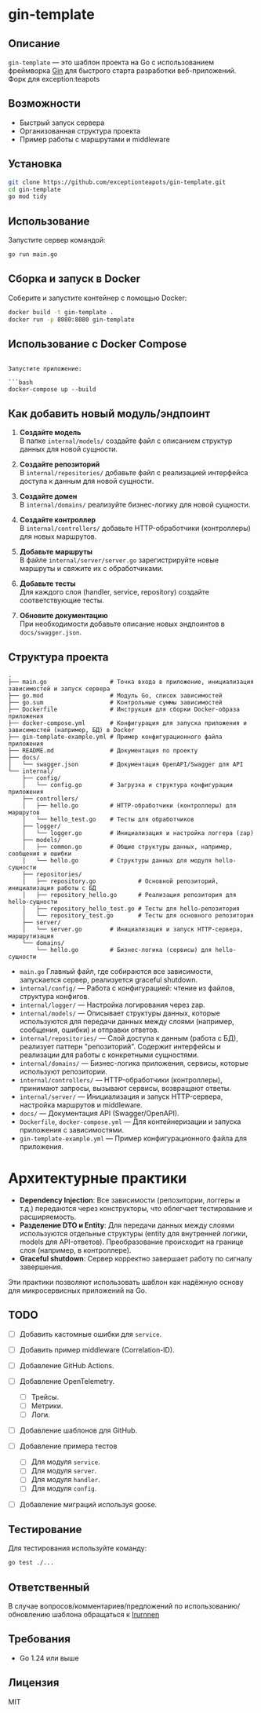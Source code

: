 # gin-template
## Описание

`gin-template` — это шаблон проекта на Go с использованием фреймворка [Gin](https://github.com/gin-gonic/gin) для быстрого старта разработки веб-приложений. Форк для exception:teapots

## Возможности

- Быстрый запуск сервера
- Организованная структура проекта
- Пример работы с маршрутами и middleware

## Установка

```bash
git clone https://github.com/exceptionteapots/gin-template.git
cd gin-template
go mod tidy
```

## Использование

Запустите сервер командой:

```bash
go run main.go
```
## Сборка и запуск в Docker

Соберите и запустите контейнер с помощью Docker:

```bash
docker build -t gin-template .
docker run -p 8080:8080 gin-template
```

## Использование с Docker Compose

```

Запустите приложение:

```bash
docker-compose up --build
```

## Как добавить новый модуль/эндпоинт

1. **Создайте модель**  
   В папке `internal/models/` создайте файл с описанием структур данных для новой сущности.

2. **Создайте репозиторий**  
   В `internal/repositories/` добавьте файл с реализацией интерфейса доступа к данным для новой сущности.

3. **Создайте домен**  
   В `internal/domains/` реализуйте бизнес-логику для новой сущности.

4. **Создайте контроллер**  
   В `internal/controllers/` добавьте HTTP-обработчики (контроллеры) для новых маршрутов.

5. **Добавьте маршруты**  
   В файле `internal/server/server.go` зарегистрируйте новые маршруты и свяжите их с обработчиками.

6. **Добавьте тесты**  
   Для каждого слоя (handler, service, repository) создайте соответствующие тесты.

7. **Обновите документацию**  
   При необходимости добавьте описание новых эндпоинтов в `docs/swagger.json`.

## Структура проекта

```
.
├── main.go                  # Точка входа в приложение, инициализация зависимостей и запуск сервера
├── go.mod                   # Модуль Go, список зависимостей
├── go.sum                   # Контрольные суммы зависимостей
├── Dockerfile               # Инструкция для сборки Docker-образа приложения
├── docker-compose.yml       # Конфигурация для запуска приложения и зависимостей (например, БД) в Docker
├── gin-template-example.yml # Пример конфигурационного файла приложения
├── README.md                # Документация по проекту
├── docs/
│   └── swagger.json         # Документация OpenAPI/Swagger для API
└── internal/
    ├── config/
    │   └── config.go        # Загрузка и структура конфигурации приложения
    ├── controllers/
    │   ├── hello.go         # HTTP-обработчики (контроллеры) для маршрутов
    │   └── hello_test.go    # Тесты для обработчиков
    ├── logger/
    │   └── logger.go        # Инициализация и настройка логгера (zap)
    ├── models/
    │   ├── common.go        # Общие структуры данных, например, сообщения и ошибки
    │   └── hello.go         # Структуры данных для модуля hello-сущности 
    ├── repositories/
    │   ├── repository.go            # Основной репозиторий, инициализация работы с БД
    │   ├── repository_hello.go      # Реализация репозитория для hello-сущности
    │   ├── repository_hello_test.go # Тесты для hello-репозитория
    │   └── repository_test.go       # Тесты для основного репозитория
    ├── server/
    │   └── server.go        # Инициализация и запуск HTTP-сервера, маршрутизация
    └── domains/
        └── hello.go         # Бизнес-логика (сервисы) для hello-сущности
```

- `main.go` Главный файл, где собираются все зависимости, запускается сервер, реализуется graceful shutdown.
- `internal/config/` — Работа с конфигурацией: чтение из файлов, структура конфигов.
- `internal/logger/` — Настройка логирования через zap.
- `internal/models/` — Описывает структуры данных, которые используются для передачи данных между слоями (например, сообщения, ошибки) и отправки ответов.
- `internal/repositories/` — Слой доступа к данным (работа с БД), реализует паттерн "репозиторий". Содержит интерфейсы и реализации для работы с конкретными сущностями.
- `internal/domains/` — Бизнес-логика приложения, сервисы, которые используют репозитории.
- `internal/controllers/` — HTTP-обработчики (контроллеры), принимают запросы, вызывают сервисы, возвращают ответы.
- `internal/server/` — Инициализация и запуск HTTP-сервера, настройка маршрутов и middleware.
- `docs/` — Документация API (Swagger/OpenAPI).
- `Dockerfile`, `docker-compose.yml` — Для контейнеризации и запуска приложения с зависимостями.
- `gin-template-example.yml` — Пример конфигурационного файла для приложения.

# Архитектурные практики

- **Dependency Injection**: Все зависимости (репозитории, логгеры и т.д.) передаются через конструкторы, что облегчает тестирование и расширяемость.
- **Разделение DTO и Entity**: Для передачи данных между слоями используются отдельные структуры (entity для внутренней логики, models для API-ответов). Преобразование происходит на границе слоя (например, в контроллере).
- **Graceful shutdown**: Сервер корректно завершает работу по сигналу завершения.

Эти практики позволяют использовать шаблон как надёжную основу для микросервисных приложений на Go.

## TODO

- [ ] Добавить кастомные ошибки для `service`.
- [ ] Добавить пример middleware (Correlation-ID).
- [ ] Добавление GitHub Actions.
- [ ] Добавление OpenTelemetry.
    - [ ] Трейсы.
    - [ ] Метрики.
    - [ ] Логи.
- [ ] Добавление шаблонов для GitHub.
- [ ] Добавление примера тестов 
    - [ ] Для модуля `service`.
    - [ ] Для модуля `server`.
    - [ ] Для модуля `handler`.
    - [ ] Для модуля `config`.
- [ ] Добавление миграций используя goose.


## Тестирование

Для тестирования используйте команду:

```bash
go test ./...
```

## Ответственный

В случае вопросов/комментариев/предложений по использованию/обновлению шаблона обращаться к [Irurnnen](mailto://i19v199a56n78@gmail.com)

## Требования

- Go 1.24 или выше

## Лицензия

MIT
